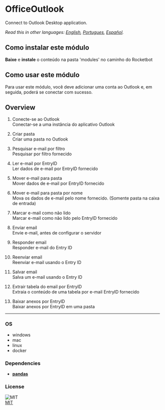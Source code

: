 # OfficeOutlook
  
Connect to Outlook Desktop application.  

*Read this in other languages: [English](README.md), [Portugues](README.pr.md), [Español](README.es.md).*

## Como instalar este módulo
  
__Baixe__ e __instale__ o conteúdo na pasta 'modules' no caminho do Rocketbot  




## Como usar este módulo
Para usar este módulo, você deve adicionar uma conta ao Outlook e, em seguida, poderá se conectar com sucesso.


## Overview


1. Conecte-se ao Outlook  
Conectar-se a uma instância do aplicativo Outlook

2. Criar pasta  
Criar uma pasta no Outlook

3. Pesquisar e-mail por filtro  
Pesquisar por filtro fornecido

4. Ler e-mail por EntryID  
Ler dados de e-mail por EntryID fornecido

5. Mover e-mail para pasta  
Mover dados de e-mail por EntryID fornecido

6. Mover e-mail para pasta por nome  
Mova os dados de e-mail pelo nome fornecido. (Somente pasta na caixa de entrada)

7. Marcar e-mail como não lido  
Marcar e-mail como não lido pelo EntryID fornecido

8. Enviar email  
Envie e-mail, antes de configurar o servidor

9. Responder email  
Responder e-mail do Entry ID

10. Reenviar email  
Reenviar e-mail usando o  Entry ID

11. Salvar email  
Salva um e-mail usando o Entry ID

12. Extrair tabela do email por EntryID  
Extraia o conteúdo de uma tabela por e-mail EntryID fornecido

13. Baixar anexos por EntryID  
Baixar anexos por EntryID em uma pasta  




----
### OS

- windows
- mac
- linux
- docker

### Dependencies
- [**pandas**](https://pypi.org/project/pandas/)
### License
  
![MIT](https://camo.githubusercontent.com/107590fac8cbd65071396bb4d04040f76cde5bde/687474703a2f2f696d672e736869656c64732e696f2f3a6c6963656e73652d6d69742d626c75652e7376673f7374796c653d666c61742d737175617265)  
[MIT](http://opensource.org/licenses/mit-license.ph)